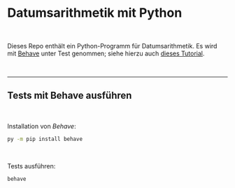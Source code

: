 # Datumsarithmetik mit Python #

<br>

Dieses Repo enthält ein Python-Programm für Datumsarithmetik.
Es wird mit [Behave](https://pypi.org/project/behave/) unter Test genommen; siehe hierzu auch
[dieses Tutorial](https://pyquesthub.com/enhancing-test-automation-with-cucumber-in-python).

<br>

----

## Tests mit Behave ausführen ##

<br>

Installation von *Behave*:
```cmd
py -m pip install behave
```

<br>

Tests ausführen:

```cmd
behave
```

<br>
